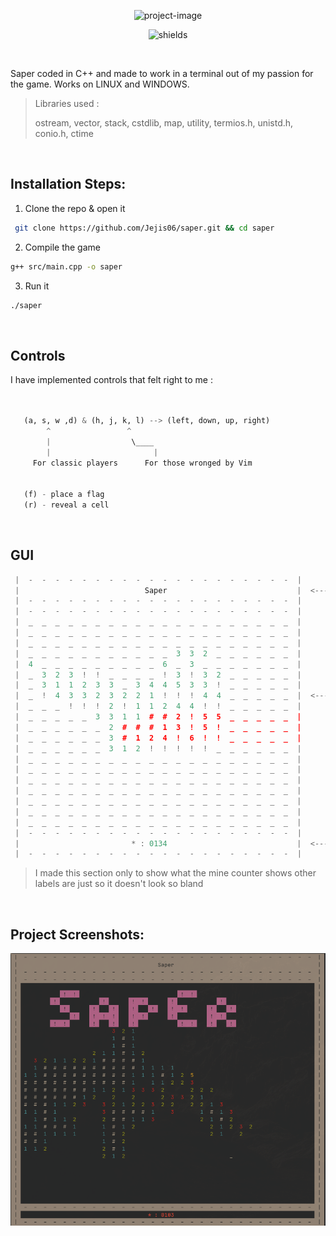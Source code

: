 <p align="center"><img src="https://socialify.git.ci/Jejis06/saper/image?description=1&amp;descriptionEditable=Saper%20in%20terminal%20made%20in%20C%2B%2B&amp;font=Source%20Code%20Pro&amp;logo=data%3Aimage%2Fpng%3Bbase64%2CiVBORw0KGgoAAAANSUhEUgAAAO4AAACyCAYAAABFovOuAAAIM0lEQVR4Xu3dwatVVRTH8feMpEh6GAhNLEODBiEoDiQoGkV%2FQhBPooEQhJCjUARBlEYGEgQOInwE%2FQnRKArCgTiQBg2UJIdCYhRlkS9xVtx9n%2Fvcdfc5Z52P03v22nt9f%2Bv79n1evK4eOHBgc8UfBBAYFYFV4o4qL4dF4CEB4hoEBEZIgLgjDM2RESCuGUBghASIO8LQHBkB4poBBEZIgLgjCG3nyv3iKe%2BsbBtBBysrT%2B3dVzzn7zeud%2BphbW1Hcd2Lzz9bfO3KtW777V5%2Fp1jz1sbnnXrouoi4Xck1XEfc2bCJ23AIbVVPgLjE%2FT8BN269R81XEJe4xG2u3eIbEpe4xF3co%2BYViEtc4jbXbvENiUtc4i7ukQoI9E7AX071HoEDIFBPgLj1zKxAoHcCxO09AgdAoJ4AceuZWYFA7wSI23sEDoBAPQHi1jOzAoHeCRC39wgcAIF6AsStZ2YFAr0TIG7vETgAAvUEiFvPzAoEeidA3N4jcAAE6gkQt56ZFQj0ToC4vUfgAAjUExiUuCdP3C12cPbcWn13D1Z8dHi9uO7DyxudalpUT2AZXxZXf4rFVviyuAI%2F4i42WENeTdzYdNy4sTxVKxAgbuxoEDeWp2rEbTIDxG2C2SZu3NgZIG4sT9XcuE1mgLhNMNvEjRs7A4MSN7Y11RDIS4C4ebPVWWICxE0crtbyEiBu3mx1lpgAcROHq7W8BIibN1udJSZA3MThai0vgfTiPnP4lWJ6v1z%2BfhTJvvnGH8VzfvX1k6PoYe3goeI57169MooehnRI4g4pjcJZiDuCkBofkbiNgXfZjrhdqOVeQ9wR5EvcEYTU%2BIjEbQy8y3bE7UIt9xrijiBf4o4gpMZHJG5j4F22I24XarnXDErcU8feKtI%2Bc%2BHLTknsXj9SXHdr41KnmvMW7T12vPjyjQvnO%2B137uyd4roTJ3d2qjlv0Z733i%2B%2BfPPTTzrt98IcLj915NLpIAssWsZ8npwz82fnzDxxFwhy1lLizgZK3NlciFsQ0I1b%2F5PJjTubmRu3MEvLAENc4tYTIG4VM%2BLOxuV33KoxWtrDy5hPb5W9VQ4bWG%2BV3bhVw7SMn2jeKldF8PBh4hK3fmqsQACBLQkM6uOgLU%2FrAQQQeEiAuAYBgRESIO4IQ3NkBIhrBhAYIQHijjA0R0aAuGYAgRESGJS4zx15t4jw50ufFV9bXS2T3759e%2FHFe%2Ff%2BCo%2Fs9AdvF2ue%2FviLTvudOb5eXHfq%2FEanmhbVE9i%2Fvzwv166V56x%2Bp61XEHdrRlVPELcK16geJm4hLjfubDBu3GH4TVziVk0icatwLe1h4hK3ariIW4VraQ8Tl7hVw0XcKlxLe5i4xK0aLuJW4Vraw8RdGlqFEZgGgUF9HDQN5LpEYHECxF2coQoINCdA3ObIbYjA4gSIuzhDFRBoToC4zZHbEIHFCRB3cYYqINCcwKDE%2Fe7vX4sAXn386U5wdu36p7ju9u3HOtVsvejll%2FYUt%2Fzhx5utjzP6%2Feb8Y7KVzZF0R9wRBEXc2JCIG8tzxY07GyhxYweNuLE8iVvgSdzYQSNuLE%2FiEjd4omaXI24wZm%2BVvVUOHqmZ5YgbTJm4xA0eKeK2ALr3fvmjmxvbun10s37kt%2BLRNy7tiG9r3jfXbXb7sOHQ%2Fn3Fc165dn0UPcQfctoVB%2FVxEHFnDyNxpy3prO6JGz0TbtxoourNIEDc6LEgbjRR9Yj7XwJ%2Bxy04sYQfPuyLJeDGjeX54D8unfNhg7%2BciqY92XrEjY6euNFE1Rv6W2UJIYDAoxEY1I37aEf2FAIIENcMIDBCAsQdYWiOjABxzQACIyRA3BGG5sgIENcMIDBCAsQNDu3o0fIX3l282O0L74KPuGW511%2F7s%2FjMN98%2BseV6DyyfAHGDGRM3GKhyMwkQN3gwiBsMVDnitpgB4ragbA83bvAMEDcYqHJu3BYzQNwWlO3hxg2eAeIGA1XOjWsGEMhCwI2bJUl9TIoAcScVt2azECBuliT1MSkCxJ1U3JrNQoC4WZLUx6QIEHdScWs2CwHiZklSH5MiQNxJxa3ZLASImyVJfUyKAHEnFbdmsxAgbpYk9TEpAsSdVNyazUKAuFmS1MekCBB3UnFrNgsB4mZJUh%2BTIkDcScWt2SwEiJslSX1MigBxJxW3ZrMQIG6WJPUxKQLEnVTcms1CgLhZkpxgH6tzet5MzoO4yQPO3B5xM6ert7QEiJs2Wo1lJkDczOnqLS0B4qaNVmOZCRA3c7p6S0uAuGmj1RgCOQn4OChnrrpKToC4yQPWXk4CxM2Zq66SEyBu8oC1l5MAcXPmqqvkBIibPGDt5SRA3Jy5Dq6rq1c3imc6eHC9%2BNqUP6udFyJxBzfiOQ9E3NhciRvLU7UCAeLGjgZxY3mqRtwmM0DcJpht4saNnQHixvJUzY3bZAaI2wSzTdy4sTNA3FieqiHQhABxm2C2CQKxBIgby1M1BJoQIG4TzDZBIJYAcWN5qoZAEwLEbYLZJgjEEiBuLE%2FVEGhCgLhNMNsEgVgCxI3lqRoCTQgQtwlmmyAQS4C4sTxVQ6AJAeI2wWwTBGIJEDeWp2oINCFA3CaYbYJALAHixvJUDYEmBIjbBLNNEIglQNxYnqoh0IQAcZtgtgkCsQSIG8tTNQSaECBuE8w2QSCWAHFjeaqGQBMCxG2C2SbzCPj%2Fgerng7j1zKwIJkDceqDErWdmRTAB4tYDJW49MyuCCRC3Hihx65lZEUyAuPVAiVvPzIpgAsStB0rcemZWBBMgbj1Q4tYzswKB3gkQt%2FcIHACBegLErWdmBQK9E%2FgXRa3%2BZOhX62EAAAAASUVORK5CYII%3D&amp;name=1&amp;owner=1&amp;pattern=Solid&amp;theme=Dark" alt="project-image"></p>

<p align="center"><img src="https://img.shields.io/github/stars/Jejis06/saper?style=for-the-badge" alt="shields"></p>

<br>

Saper coded in C++ and made to work in a terminal out of my passion for the game. Works on LINUX and WINDOWS.



> Libraries used :
>
> ostream, vector, stack, cstdlib, map, utility, termios.h, unistd.h, conio.h, ctime



<br>

##  Installation Steps:

1. Clone the repo &amp; open it


```bash
 git clone https://github.com/Jejis06/saper.git && cd saper
```

2. Compile the game

```bash
g++ src/main.cpp -o saper
```

3. Run it

```bash
./saper
```

<br>

## Controls

 I have implemented controls that felt right to me : 
 ```python
    

    (a, s, w ,d) & (h, j, k, l) --> (left, down, up, right)
         ^                 ^
         |                  \____
         |                       |
      For classic players      For those wronged by Vim

   
    (f) - place a flag  
    (r) - reveal a cell
 ```

<br>

## GUI

```c++
 |  -  -  -  -  -  -  -  -  -  -  -  -  -  -  -  -  -  -  -  -  | 
 |                            Saper                             |  <----  Title screen
 |  -  -  -  -  -  -  -  -  -  -  -  -  -  -  -  -  -  -  -  -  | 
 |  -  -  -  -  -  -  -  -  -  -  -  -  -  -  -  -  -  -  -  -  | 
 |  _  _  _  _  _  _  _  _  _  _  _  _  _  _  _  _  _  _  _  _  | 
 |  _  _  _  _  _  _  _  _  _  _  _  _  _  _  _  _  _  _  _  _  | 
 |  _  _  _  _  _  _  _  _  _  _  _  _  _  _  _  _  _  _  _  _  | 
 |  _  _  _  _  _  _  _  _  _  _  _  3  3  2  _  _  _  _  _  _  | 
 |  4  _  _  _  _  _  _  _  _  _  6  _  3  _  _  _  _  _  _  _  | 
 |  _  3  2  3  !  !  _  _  _  _  !  3  !  3  2  _  _  _  _  _  | 
 |  _  3  1  1  2  3  3  _  3  4  4  5  3  3  !  _  _  _  _  _  | 
 |  _  !  4  3  3  2  3  2  2  1  !  !  !  4  4  _  _  _  _  _  |  <---- Game Screen
 |  _  _  _  !  !  !  2  !  1  1  2  4  4  !  !  _  _  _  _  _  | 
 |  _  _  _  _  _  3  3  1  1  #  #  2  !  5  5  _  _  _  _  _  | 
 |  _  _  _  _  _  _  2  #  #  #  1  3  !  5  !  _  _  _  _  _  | 
 |  _  _  _  _  _  _  3  #  1  2  4  !  6  !  !  _  _  _  _  _  | 
 |  _  _  _  _  _  _  3  1  2  !  !  !  !  !  _  _  _  _  _  _  | 
 |  _  _  _  _  _  _  _  _  _  _  _  _  _  _  _  _  _  _  _  _  | 
 |  _  _  _  _  _  _  _  _  _  _  _  _  _  _  _  _  _  _  _  _  | 
 |  _  _  _  _  _  _  _  _  _  _  _  _  _  _  _  _  _  _  _  _  | 
 |  _  _  _  _  _  _  _  _  _  _  _  _  _  _  _  _  _  _  _  _  | 
 |  _  _  _  _  _  _  _  _  _  _  _  _  _  _  _  _  _  _  _  _  | 
 |  _  _  _  _  _  _  _  _  _  _  _  _  _  _  _  _  _  _  _  _  | 
 |  _  _  _  _  _  _  _  _  _  _  _  _  _  _  _  _  _  _  _  _  | 
 |  -  -  -  -  -  -  -  -  -  -  -  -  -  -  -  -  -  -  -  -  | 
 |                         * : 0134                             |  <---- Mines left
 |  -  -  -  -  -  -  -  -  -  -  -  -  -  -  -  -  -  -  -  -  | 
```

> I made this section only to show what the mine counter shows other labels are just so it doesn't look so bland

<br>

## Project Screenshots:

<p align="center"><img src="./src/images/big.png" alt="screenshot"></p>

